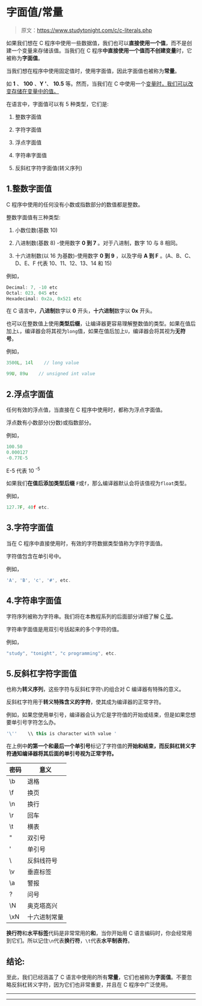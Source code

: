 # 字面值/常量

> 原文：<https://www.studytonight.com/c/c-literals.php>

如果我们想在 C 程序中使用一些数据值，我们也可以**直接使用一个值**，而不是创建一个变量来存储该值。当我们在 C 程序**中直接使用一个值而不创建变量**时，它被称为**字面值**。

当我们想在程序中使用固定值时，使用字面值，因此字面值也被称为**常量**。

如 **1** 、 **100** 、**Y '**、 **10.5** 等。然而，当我们在 C 中使用一个[变量时，我们可以改变存储在变量中的值。](https://www.studytonight.com/c/variables-in-c.php)

在语言中，字面值可以有 5 种类型，它们是:

1.  整数字面值

2.  字符字面值

3.  浮点字面值

4.  字符串字面值

5.  反斜杠字符字面值(转义序列)

## 1.整数字面值

C 程序中使用的任何没有小数或指数部分的数值都是整数。

整数字面值有三种类型:

1.  小数位数(基数 10)

2.  八进制数(基数 8) -使用数字 **0 到 7** 。对于八进制，数字 10 与 8 相同。

3.  十六进制数(以 16 为基数)-使用数字 **0 到 9** ，以及字母 **A 到 F** 。(A、B、C、D、E、F 代表 10、11、12、13、14 和 15)

例如，

```cpp
Decimal: 7, -10 etc
Octal: 023, 045 etc
Hexadecimal: 0x2a, 0x521 etc
```

在 C 语言中，**八进制**数字以 **0** 开头，**十六进制**数字以 **0x** 开头。

也可以在整数值上使用**类型后缀**，让编译器更容易理解整数值的类型。如果在值后加上`L`，编译器会将其视为`long`值，如果在值后加上`U`，编译器会将其视为**无符号**。

例如，

```cpp
3500L, 14l    // long value

99U, 89u    // unsigned int value
```

## 2.浮点字面值

任何有效的浮点值，当直接在 C 程序中使用时，都称为浮点字面值。

浮点数有小数部分(分数)或指数部分。

例如，

```cpp
100.50
0.000127
-0.77E-5
```

E-5 代表 10 <sup>-5</sup>

如果我们**在值后添加类型后缀** `F`或`f`，那么编译器默认会将该值视为`float`类型。

例如，

```cpp
127.7F, 40f etc.
```

## 3.字符字面值

当在 C 程序中直接使用时，有效的字符数据类型值称为字符字面值。

字符值包含在单引号中。

例如，

```cpp
'A', 'B', 'c', '#', etc.
```

## 4.字符串字面值

字符序列被称为字符串。我们将在本教程系列的后面部分详细了解 [C 弦](https://www.studytonight.com/c/string-and-character-array.php)。

字符串字面值是用双引号括起来的多个字符的值。

例如，

```cpp
"study", "tonight", "c programming", etc.
```

## 5.反斜杠字符字面值

也称为**转义序列**，这些字符与反斜杠字符`\`的组合对 C 编译器有特殊的意义。

反斜杠字符用于**转义特殊含义的字符**，使其成为编译器的正常字符。

例如，如果您使用单引号，编译器会认为它是字符值的开始或结束，但是如果您想要单引号字符怎么办。

```cpp
'\''    \\ this is character with value '
```

在上例中**的第一个和最后一个单引号**标记了字符值的**开始和结束，而反斜杠转义字符通知编译器将其后面的单引号视为正常字符。**

| 密码 | 意义 |
| --- | --- |
| \b | 退格 |
| \f | 换页 |
| \n | 换行 |
| \r | 回车 |
| \t | 横表 |
| \" | 双引号 |
| \' | 单引号 |
| \\ | 反斜线符号 |
| \v | 垂直标签 |
| \a | 警报 |
| \? | 问号 |
| \N | 奥克塔高兴 |
| \xN | 十六进制常量 |

**换行符**和**水平标签**代码是非常常用的**和**，当你开始用 C 语言编码时，你会经常用到它们。所以记住`\n`代表**换行符**，`\t`代表**水平制表符**。

## 结论:

至此，我们已经涵盖了 C 语言中使用的所有**常量**，它们也被称为**字面值**。不要忽略反斜杠转义字符，因为它们也非常重要，并且在 C 程序中广泛使用。

* * *

* * *